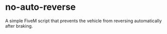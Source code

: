 # no-auto-reverse
A simple FiveM script that prevents the vehicle from reversing automatically after braking.
